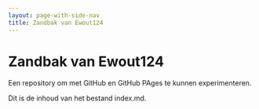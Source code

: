 ```yaml
---
layout: page-with-side-nav
title: Zandbak van Ewout124
---
```


# Zandbak van Ewout124

Een repository om met GitHub en GitHub PAges te kunnen experimenteren.

Dit is de inhoud van het bestand index.md. 
